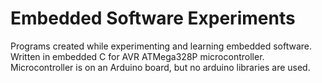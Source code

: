 # Embedded Software Experiments
 Programs created while experimenting and learning embedded software. Written in embedded C for AVR ATMega328P microcontroller. Microcontroller is on an Arduino board, but no arduino libraries are used.
